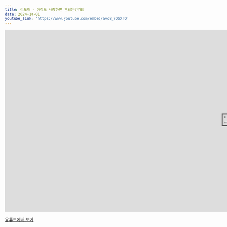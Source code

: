 ```yaml
---
title: 리도어 - 아직도 사랑하면 안되는건가요
date: 2024-10-01
youtube_link: 'https://www.youtube.com/embed/avo8_7QSXrQ'
---
```


<iframe width="1500" height="600" src="https://www.youtube.com/embed/watch?v=avo8_7QSXrQ" frameborder="0" allow="accelerometer; autoplay; clipboard-write; encrypted-media; gyroscope; picture-in-picture" allowfullscreen></iframe>

[유튜브에서 보기](https://www.youtube.com/watch?v=avo8_7QSXrQ)